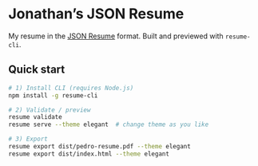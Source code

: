 # Jonathan’s JSON Resume

My resume in the [JSON Resume](https://jsonresume.org/) format. Built and previewed with `resume-cli`.

## Quick start

```bash
# 1) Install CLI (requires Node.js)
npm install -g resume-cli

# 2) Validate / preview
resume validate
resume serve --theme elegant  # change theme as you like

# 3) Export
resume export dist/pedro-resume.pdf --theme elegant
resume export dist/index.html --theme elegant
```
